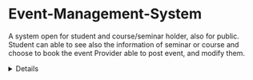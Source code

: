 # Event-Management-System
A system open for student and course/seminar holder, also for public.
Student can able to see also the information of seminar or course and choose to book the event
Provider able to post event, and modify them.
<details are coming soon>

# How to run?
first create python cirtual environment
```
python3 -m venv env
```
Activate python virtual environment
```
source env/bin/activate
```
Install requirement
```
pip3 install -r requirement.txt
```
start running!!!
```
python3 run.py
```
after that, you just keep entering y(yes) to continue until execute

# What to look around the website?
* as a public user, you can able to register
* or there has a excel file in folder csv, has user info you can choose to pick up and log in
* if you login as a role of seminar holder, you're able to post a event

Thank you :)
